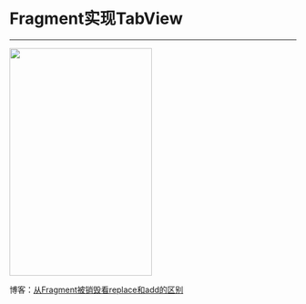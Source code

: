 # Fragment实现TabView
----------

<img src="/demo.gif" width="250" height="400"/>


博客：[从Fragment被销毁看replace和add的区别](http://blog.fangjie.info/从fragment被销毁看replace和add的区别/)